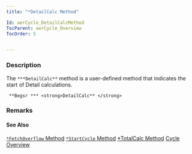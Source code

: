 ```yaml
---
title: "*DetailCalc Method"

Id: aerCycle_DetailCalcMethod
TocParent: aerCycle_Overview
TocOrder: 5


---
```


### Description
The ``` ***DetailCalc** ``` method is a user-defined method that indicates the start of Detail calculations. 

```
 **Begsr *** <strong>DetailCalc** </strong>
```

### Remarks


#### See Also
[```*FetchOverflow``` Method](aerCycle_FetchOverflowMethod.html)
[```*StartCycle``` Method](aerCycle_StartCycleMethod.html)
[*TotalCalc Method](aerCycle_TotalCalcMethod.html)
[Cycle Overview](aerCycle_Overview.html) 
